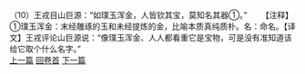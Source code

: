 （10）王戎目山巨源：“如璞玉浑金，人皆钦其宝，莫知名其器①。”
　　【注释】①璞玉浑金：末经雕琢的玉和未经提炼的金，比喻本质真纯质朴。名：命名。【译文】王戎评论山巨源说：“像璞玉浑金、人人都看重它是宝物，可是没有准知道该给它取个什么名字。”
<br>[上一篇](08_009) [回卷首](08_000) [下一篇](08_011)
